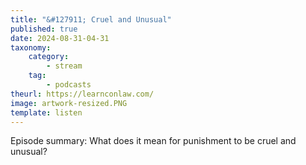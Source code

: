 ```yaml
---
title: "&#127911; Cruel and Unusual"
published: true
date: 2024-08-31-04-31
taxonomy:
    category:
        - stream
    tag:
        - podcasts
theurl: https://learnconlaw.com/
image: artwork-resized.PNG
template: listen
---
```


Episode summary: What does it mean for punishment to be cruel and unusual?
